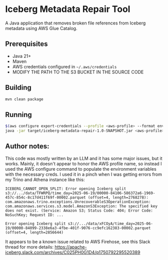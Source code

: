 # Iceberg Metadata Repair Tool

A Java application that removes broken file references from Iceberg metadata using AWS Glue Catalog.

## Prerequisites

- Java 21+
- Maven
- AWS credentials configured in `~/.aws/credentials`
- MODIFY THE PATH TO THE S3 BUCKET IN THE SOURCE CODE

## Building

```bash
mvn clean package
```

## Running

```bash
$(aws configure export-credentials --profile <aws-profile> --format env)
java -jar target/iceberg-metadata-repair-1.0-SNAPSHOT.jar <aws-profile> <catalog-name> <database-name> <table-name> <file-uri>
```

## Author notes:
This code was mostly written by an LLM and it has some major issues, but it works.
Mainly, it doesn't appear to honor the AWS profile name, so instead I used the AWS configure command to populate the environment variables with the necessary creds.
I used it in a pinch when I was getting errors from my Trino and Athena instance like this:
```
ICEBERG_CANNOT_OPEN_SPLIT: Error opening Iceberg split s3://.../data/TFWRPQ/time_day=2025-06-19/00000-84106-586372a6-1969-457c-854c-8c17d411f69f-00002.parquet (offset=4, length=2768278): com.amazonaws.trino.exceptions.UnrecoverableS3OperationException: com.amazonaws.services.s3.model.AmazonS3Exception: The specified key does not exist. (Service: Amazon S3; Status Code: 404; Error Code: NoSuchKey; Request ID: ...

Error opening Iceberg split s3://.../data/xFCOyA/time_day=2025-06-19/00000-84099-2338e6a3-4fbe-401f-9076-cc9efc162383-00002.parquet (offset=4, length=2856644)
```
It appears to be a known issue related to AWS Firehose, see this Slack thread for more details: https://apache-iceberg.slack.com/archives/C025PH0G1D4/p1750792295520389